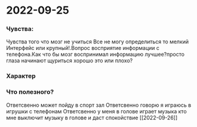 # 2022-09-25
### Чувства:
Чувства того что мозг не учиться 
Все не могу определиться то мелкий  Интерфейс или крупный!.Вопрос восприятие информации с телефона.Как что бы мозг воспринимал информацию лучшее?просто глаза начинают щуриться хорошо это или плохо?
### Xарактер

### Что полезного?
Ответсвенно может пойду в спорт зал 
Ответсвенно говорю я играюсь в игрушки с телефонам 
Ответсвенно у меня в голове играет музыка кто мне выключит музыку в голове и даст спокойствие 
[[2022-09-26]]